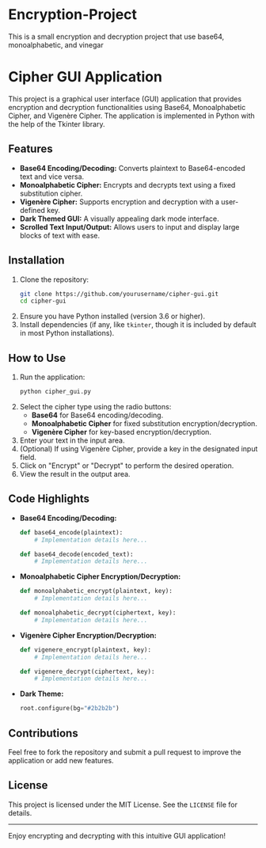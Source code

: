 # Encryption-Project
This is a small encryption and decryption project that use base64, monoalphabetic, and vinegar


# Cipher GUI Application

This project is a graphical user interface (GUI) application that provides encryption and decryption functionalities using Base64, Monoalphabetic Cipher, and Vigenère Cipher. The application is implemented in Python with the help of the Tkinter library.

## Features

- **Base64 Encoding/Decoding:** Converts plaintext to Base64-encoded text and vice versa.
- **Monoalphabetic Cipher:** Encrypts and decrypts text using a fixed substitution cipher.
- **Vigenère Cipher:** Supports encryption and decryption with a user-defined key.
- **Dark Themed GUI:** A visually appealing dark mode interface.
- **Scrolled Text Input/Output:** Allows users to input and display large blocks of text with ease.

## Installation

1. Clone the repository:
   ```bash
   git clone https://github.com/yourusername/cipher-gui.git
   cd cipher-gui
   ```
2. Ensure you have Python installed (version 3.6 or higher).
3. Install dependencies (if any, like `tkinter`, though it is included by default in most Python installations).

## How to Use

1. Run the application:
   ```bash
   python cipher_gui.py
   ```
2. Select the cipher type using the radio buttons:
   - **Base64** for Base64 encoding/decoding.
   - **Monoalphabetic Cipher** for fixed substitution encryption/decryption.
   - **Vigenère Cipher** for key-based encryption/decryption.
3. Enter your text in the input area.
4. (Optional) If using Vigenère Cipher, provide a key in the designated input field.
5. Click on "Encrypt" or "Decrypt" to perform the desired operation.
6. View the result in the output area.

## Code Highlights

- **Base64 Encoding/Decoding:**
  ```python
  def base64_encode(plaintext):
      # Implementation details here...
  
  def base64_decode(encoded_text):
      # Implementation details here...
  ```

- **Monoalphabetic Cipher Encryption/Decryption:**
  ```python
  def monoalphabetic_encrypt(plaintext, key):
      # Implementation details here...
  
  def monoalphabetic_decrypt(ciphertext, key):
      # Implementation details here...
  ```

- **Vigenère Cipher Encryption/Decryption:**
  ```python
  def vigenere_encrypt(plaintext, key):
      # Implementation details here...
  
  def vigenere_decrypt(ciphertext, key):
      # Implementation details here...
  ```

- **Dark Theme:**
  ```python
  root.configure(bg="#2b2b2b")
  ```

## Contributions

Feel free to fork the repository and submit a pull request to improve the application or add new features.

## License

This project is licensed under the MIT License. See the `LICENSE` file for details.

---

Enjoy encrypting and decrypting with this intuitive GUI application!

